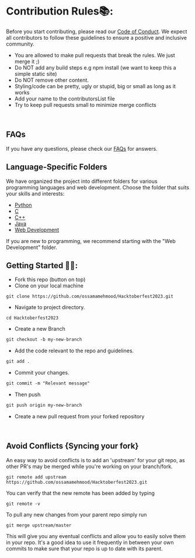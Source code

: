 # Contribution Rules📚:

Before you start contributing, please read our [Code of Conduct](codeofconduct.md). We expect all contributors to follow these guidelines to ensure a positive and inclusive community.



- You are allowed to make pull requests that break the rules. We just merge it ;)
- Do NOT add any build steps e.g npm install (we want to keep this a simple static site)
- Do NOT remove other content.
- Styling/code can be pretty, ugly or stupid, big or small as long as it works
- Add your name to the contributorsList file
- Try to keep pull requests small to minimize merge conflicts

<br>

## FAQs
If you have any questions, please check our [FAQs](faqs.md) for answers.



## Language-Specific Folders

We have organized the project into different folders for various programming languages and web development. Choose the folder that suits your skills and interests:

- [Python](Python/)
- [C](C/)
- [C++](C++/)
- [Java](Java/)
- [Web Development](Web-Development/)

If you are new to programming, we recommend starting with the "Web Development" folder.

## Getting Started 🤩🤗:

- Fork this repo (button on top)
- Clone on your local machine

```terminal
git clone https://github.com/ossamamehmood/Hacktoberfest2023.git
```
- Navigate to project directory.
```terminal
cd Hacktoberfest2023
```

- Create a new Branch

```markdown
git checkout -b my-new-branch
```
- Add the code relevant to the repo and guidelines.
```markdown
git add .
```
- Commit your changes.

```markdown
git commit -m "Relevant message"
```
- Then push 
```markdown
git push origin my-new-branch
```


- Create a new pull request from your forked repository

<br>

## Avoid Conflicts {Syncing your fork}

An easy way to avoid conflicts is to add an 'upstream' for your git repo, as other PR's may be merged while you're working on your branch/fork.   

```terminal
git remote add upstream https://github.com/ossamamehmood/Hacktoberfest2023.git
```

You can verify that the new remote has been added by typing
```terminal
git remote -v
```

To pull any new changes from your parent repo simply run
```terminal
git merge upstream/master
```

This will give you any eventual conflicts and allow you to easily solve them in your repo. It's a good idea to use it frequently in between your own commits to make sure that your repo is up to date with its parent.
